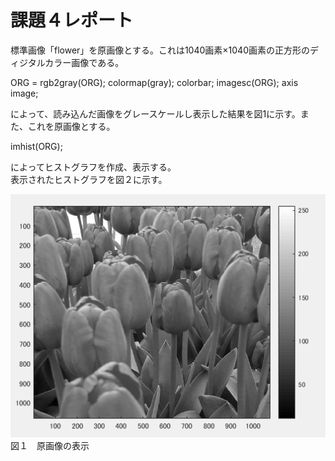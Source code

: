 # 課題４レポート
標準画像「flower」を原画像とする。これは1040画素×1040画素の正方形のディジタルカラー画像である。

ORG = rgb2gray(ORG); colormap(gray); colorbar;
imagesc(ORG); axis image;

によって、読み込んだ画像をグレースケールし表示した結果を図1に示す。また、これを原画像とする。  

imhist(ORG);  

によってヒストグラフを作成、表示する。  
表示されたヒストグラフを図２に示す。  

![原画像の表示](https://github.com/waka0310mikity/MATLAB-/blob/master/images/kadai3IMG1.PNG "原画像の表示")  
図１　原画像の表示
